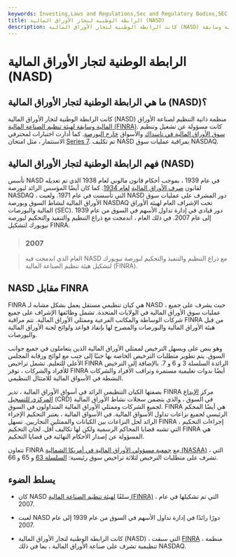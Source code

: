 ```yaml
---
keywords: Investing,Laws and Regulations,Sec and Regulatory Bodies,SEC
title: الرابطة الوطنية لتجار الأوراق المالية (NASD)
description: كانت الرابطة الوطنية لتجار الأوراق المالية (NASD) منظمة ذاتية التنظيم لصناعة الأوراق المالية وسابقة FINRA.
---
```


# الرابطة الوطنية لتجار الأوراق المالية (NASD)
## ما هي الرابطة الوطنية لتجار الأوراق المالية (NASD)؟

كانت الرابطة الوطنية لتجار الأوراق المالية (NASD) منظمة ذاتية التنظيم لصناعة الأوراق [المالية وسابقة لهيئة تنظيم الصناعة المالية (FINRA)](/finra). كانت مسؤولة عن تشغيل وتنظيم [سوق الأوراق المالية في ناسداك](/nasdaq) والأسواق [خارج البورصة](/over-the-countermarket). كما أدارت اختبارات لمحترفي الاستثمار ، مثل امتحان [Series 7](/series7). تم تكليف NASD بمراقبة عمليات سوق NASDAQ.

## فهم الرابطة الوطنية لتجار الأوراق المالية (NASD)

تأسس NASD في عام 1939 ، بموجب أحكام قانون مالوني لعام 1938 الذي تم تعديله لقانون [صرف الأوراق المالية](/seact1934) [لعام 1934](/seact1934). كما كان أيضًا المؤسس الرائد لبورصة NASDAQ ، التي تأسست في عام 1971. ولعبت NASD دور المشرف على عمليات سوق الأوراق المالية لنشاط السوق وبورصة NASDAQ تحت الإشراف العام لهيئة الأوراق المالية والبورصات (SEC). دور قيادي في إدارة تداول الأسهم في السوق من عام 1939 إلى عام 2007. في ذلك العام ، اندمجت مع ذراع التنظيم والتنفيذ والتحكيم لبورصة نيويورك لتشكيل FINRA.

> ### 2007

> العام الذي اندمجت فيه NASD مع ذراع التنظيم والتنفيذ والتحكيم لبورصة نيويورك لتشكيل هيئة تنظيم الصناعة المالية (FINRA).

>

## NASD مقابل FINRA

FINRA هي كيان تنظيمي مستقل يعمل بشكل مشابه لـ NASD ، حيث يشرف على جميع عمليات سوق الأوراق المالية في الولايات المتحدة. تشمل وظائفها الإشراف على جميع شركات الوساطة والمكاتب الفرعية وممثلي الأوراق المالية. تتم مراقبة FINRA من قبل هيئة الأوراق المالية والبورصات والمصرح لها بإنفاذ قواعد ولوائح لجنة الأوراق المالية والبورصات.

وهو ينص على ويسهل الترخيص لممثلي الأوراق المالية الذين يتعاملون في جميع جوانب السوق. يتم تطوير متطلبات الترخيص الخاصة بها جنبًا إلى جنب مع لوائح ورقابة المجلس الأعلى للتعليم. تشمل تراخيص FINRA الرائدة السلسلة 3 و 6 و 7. بالإضافة إلى الترخيص للأفراد والشركات ، توفر FINRA أيضًا ندوات تعليمية مستمرة وتراقب الأفراد والشركات النشطة في الأسواق المالية للامتثال التنظيمي.

بصفتها الكيان التنظيمي الرائد في أسواق الأوراق المالية ، تدير FINRA مركز [الإيداع المركزي للتسجيل](/crd) (CRD) في السوق ، والذي يتضمن سجلات نشاط الأوراق المالية لجميع الشركات وممثلي الأوراق المالية المتداولون في السوق. FINRA هي أيضًا المحكم الرئيسي لجميع نزاعات تداول الأسواق المالية. في الأسواق المالية ، يعتبر التحكيم الإجراء الرائد لحل النزاعات بين الكيانات والممثلين التجاريين. تسهل FINRA إجراءات التحكيم ، التي تشبه قضايا المحاكم الرسمية ولكن لها تكاليف أقل. لجان التحكيم FINRA هي المسؤولة عن إصدار الأحكام النهائية في قضايا التحكيم.

تتعاون FINRA مع [جمعية مسؤولي الأوراق المالية في أمريكا الشمالية (NASAA)](/nasaa) ، التي تشرف على متطلبات الترخيص لثلاثة تراخيص سوق رئيسية: [السلسلة 63](/series63) و 65 و 66.

## يسلط الضوء

- كان NASD سلفًا [لهيئة تنظيم الصناعة المالية (FINRA)](/finra) ، التي تم تشكيلها في عام 2007.

- لعبت NASD دورًا رائدًا في إدارة تداول الأسهم في السوق من عام 1939 إلى عام 2007.

- كانت الرابطة الوطنية لتجار الأوراق المالية (NASD) ، التي سبقت [FINRA](/finra) ، منظمة تنظيمية تشرف على صناعة الأوراق المالية ، بما في ذلك NASDAQ.

